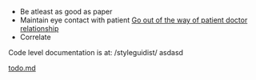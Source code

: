 * Be atleast as good as paper
* Maintain eye contact with patient
    [Go out of the way of patient doctor relationship](https://khn.org/news/death-by-a-thousand-clicks/)
* Correlate 

Code level documentation is at: /styleguidist/
 asdasd

[todo.md](todo.md)
